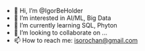 - 👋 Hi, I’m @IgorBeHolder
- 👀 I’m interested in AI/ML, Big Data
- 🌱 I’m currently learning SQL, Phyton
- 💞️ I’m looking to collaborate on ...
- 📫 How to reach me: isorochan@gmail.com

<!---
IgorBeHolder/IgorBeHolder is a ✨ special ✨ repository because its `README.md` (this file) appears on your GitHub profile.
You can click the Preview link to take a look at your changes.
--->
